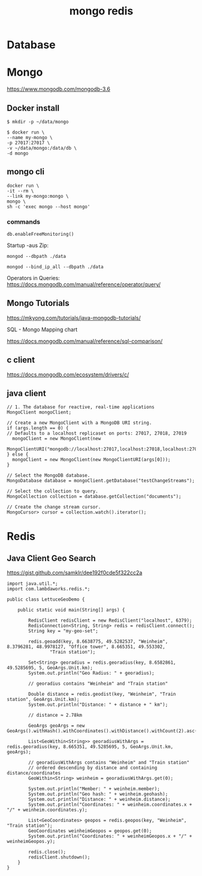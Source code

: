﻿---
layout: post
title: mongo redis   
categories: [db]
tags: [db, mongo, redis]
--- 

# Database 

# Mongo 

<https://www.mongodb.com/mongodb-3.6>

## Docker install 

    $ mkdir -p ~/data/mongo

    $ docker run \
    --name my-mongo \
    -p 27017:27017 \
    -v ~/data/mongo:/data/db \
    -d mongo

## mongo cli 

    docker run \
    -it --rm \
    --link my-mongo:mongo \
    mongo \
    sh -c 'exec mongo --host mongo'

### commands 

    db.enableFreeMonitoring()

Startup -aus Zip: 
 
    mongod --dbpath ./data

    mongod --bind_ip_all --dbpath ./data

Operators in Queries:  <https://docs.mongodb.com/manual/reference/operator/query/>

## Mongo Tutorials 

<https://mkyong.com/tutorials/java-mongodb-tutorials/> 

SQL - Mongo Mapping chart 

<https://docs.mongodb.com/manual/reference/sql-comparison/>

## c client 

<https://docs.mongodb.com/ecosystem/drivers/c/> 

## java client 


    // 1. The database for reactive, real-time applications
    MongoClient mongoClient;

    // Create a new MongoClient with a MongoDB URI string.
    if (args.length == 0) {
    // Defaults to a localhost replicaset on ports: 27017, 27018, 27019
      mongoClient = new MongoClient(new
      MongoClientURI("mongodb://localhost:27017,localhost:27018,localhost:27019"));
    } else {
      mongoClient = new MongoClient(new MongoClientURI(args[0]));
    }

    // Select the MongoDB database.
    MongoDatabase database = mongoClient.getDatabase("testChangeStreams");

    // Select the collection to query.
    MongoCollection collection = database.getCollection("documents");

    // Create the change stream cursor.
    MongoCursor> cursor = collection.watch().iterator();

# Redis 

## Java Client Geo Search 

<https://gist.github.com/samklr/dee192f0cde5f322cc2a>



    import java.util.*;
    import com.lambdaworks.redis.*;

    public class LettuceGeoDemo {

        public static void main(String[] args) {

            RedisClient redisClient = new RedisClient("localhost", 6379);
            RedisConnection<String, String> redis = redisClient.connect();
            String key = "my-geo-set";

            redis.geoadd(key, 8.6638775, 49.5282537, "Weinheim", 8.3796281, 48.9978127, "Office tower", 8.665351, 49.553302,
                    "Train station");

            Set<String> georadius = redis.georadius(key, 8.6582861, 49.5285695, 5, GeoArgs.Unit.km);
            System.out.println("Geo Radius: " + georadius);

            // georadius contains "Weinheim" and "Train station"

            Double distance = redis.geodist(key, "Weinheim", "Train station", GeoArgs.Unit.km);
            System.out.println("Distance: " + distance + " km");

            // distance ≈ 2.78km

            GeoArgs geoArgs = new GeoArgs().withHash().withCoordinates().withDistance().withCount(2).asc();

            List<GeoWithin<String>> georadiusWithArgs = redis.georadius(key, 8.665351, 49.5285695, 5, GeoArgs.Unit.km, geoArgs);

            // georadiusWithArgs contains "Weinheim" and "Train station"
            // ordered descending by distance and containing distance/coordinates
            GeoWithin<String> weinheim = georadiusWithArgs.get(0);

            System.out.println("Member: " + weinheim.member);
            System.out.println("Geo hash: " + weinheim.geohash);
            System.out.println("Distance: " + weinheim.distance);
            System.out.println("Coordinates: " + weinheim.coordinates.x + "/" + weinheim.coordinates.y);

            List<GeoCoordinates> geopos = redis.geopos(key, "Weinheim", "Train station");
            GeoCoordinates weinheimGeopos = geopos.get(0);
            System.out.println("Coordinates: " + weinheimGeopos.x + "/" + weinheimGeopos.y);

            redis.close();
            redisClient.shutdown();
        }
    }